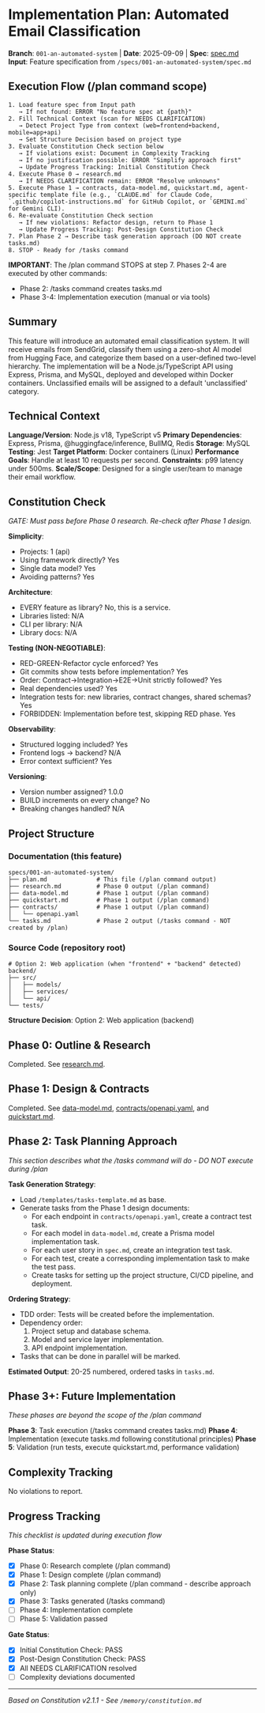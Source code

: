 # Implementation Plan: Automated Email Classification

**Branch**: `001-an-automated-system` | **Date**: 2025-09-09 | **Spec**: [spec.md](spec.md)
**Input**: Feature specification from `/specs/001-an-automated-system/spec.md`

## Execution Flow (/plan command scope)
```
1. Load feature spec from Input path
   → If not found: ERROR "No feature spec at {path}"
2. Fill Technical Context (scan for NEEDS CLARIFICATION)
   → Detect Project Type from context (web=frontend+backend, mobile=app+api)
   → Set Structure Decision based on project type
3. Evaluate Constitution Check section below
   → If violations exist: Document in Complexity Tracking
   → If no justification possible: ERROR "Simplify approach first"
   → Update Progress Tracking: Initial Constitution Check
4. Execute Phase 0 → research.md
   → If NEEDS CLARIFICATION remain: ERROR "Resolve unknowns"
5. Execute Phase 1 → contracts, data-model.md, quickstart.md, agent-specific template file (e.g., `CLAUDE.md` for Claude Code, `.github/copilot-instructions.md` for GitHub Copilot, or `GEMINI.md` for Gemini CLI).
6. Re-evaluate Constitution Check section
   → If new violations: Refactor design, return to Phase 1
   → Update Progress Tracking: Post-Design Constitution Check
7. Plan Phase 2 → Describe task generation approach (DO NOT create tasks.md)
8. STOP - Ready for /tasks command
```

**IMPORTANT**: The /plan command STOPS at step 7. Phases 2-4 are executed by other commands:
- Phase 2: /tasks command creates tasks.md
- Phase 3-4: Implementation execution (manual or via tools)

## Summary
This feature will introduce an automated email classification system. It will receive emails from SendGrid, classify them using a zero-shot AI model from Hugging Face, and categorize them based on a user-defined two-level hierarchy. The implementation will be a Node.js/TypeScript API using Express, Prisma, and MySQL, deployed and developed within Docker containers. Unclassified emails will be assigned to a default 'unclassified' category.

## Technical Context
**Language/Version**: Node.js v18, TypeScript v5
**Primary Dependencies**: Express, Prisma, @huggingface/inference, BullMQ, Redis
**Storage**: MySQL
**Testing**: Jest
**Target Platform**: Docker containers (Linux)
**Performance Goals**: Handle at least 10 requests per second.
**Constraints**: p99 latency under 500ms.
**Scale/Scope**: Designed for a single user/team to manage their email workflow.

## Constitution Check
*GATE: Must pass before Phase 0 research. Re-check after Phase 1 design.*

**Simplicity**:
- Projects: 1 (api)
- Using framework directly? Yes
- Single data model? Yes
- Avoiding patterns? Yes

**Architecture**:
- EVERY feature as library? No, this is a service.
- Libraries listed: N/A
- CLI per library: N/A
- Library docs: N/A

**Testing (NON-NEGOTIABLE)**:
- RED-GREEN-Refactor cycle enforced? Yes
- Git commits show tests before implementation? Yes
- Order: Contract→Integration→E2E→Unit strictly followed? Yes
- Real dependencies used? Yes
- Integration tests for: new libraries, contract changes, shared schemas? Yes
- FORBIDDEN: Implementation before test, skipping RED phase. Yes

**Observability**:
- Structured logging included? Yes
- Frontend logs → backend? N/A
- Error context sufficient? Yes

**Versioning**:
- Version number assigned? 1.0.0
- BUILD increments on every change? No
- Breaking changes handled? N/A

## Project Structure

### Documentation (this feature)
```
specs/001-an-automated-system/
├── plan.md              # This file (/plan command output)
├── research.md          # Phase 0 output (/plan command)
├── data-model.md        # Phase 1 output (/plan command)
├── quickstart.md        # Phase 1 output (/plan command)
├── contracts/           # Phase 1 output (/plan command)
│   └── openapi.yaml
└── tasks.md             # Phase 2 output (/tasks command - NOT created by /plan)
```

### Source Code (repository root)
```
# Option 2: Web application (when "frontend" + "backend" detected)
backend/
├── src/
│   ├── models/
│   ├── services/
│   └── api/
└── tests/
```

**Structure Decision**: Option 2: Web application (backend)

## Phase 0: Outline & Research
Completed. See [research.md](research.md).

## Phase 1: Design & Contracts
Completed. See [data-model.md](data-model.md), [contracts/openapi.yaml](contracts/openapi.yaml), and [quickstart.md](quickstart.md).

## Phase 2: Task Planning Approach
*This section describes what the /tasks command will do - DO NOT execute during /plan*

**Task Generation Strategy**:
- Load `/templates/tasks-template.md` as base.
- Generate tasks from the Phase 1 design documents:
  - For each endpoint in `contracts/openapi.yaml`, create a contract test task.
  - For each model in `data-model.md`, create a Prisma model implementation task.
  - For each user story in `spec.md`, create an integration test task.
  - For each test, create a corresponding implementation task to make the test pass.
  - Create tasks for setting up the project structure, CI/CD pipeline, and deployment.

**Ordering Strategy**:
- TDD order: Tests will be created before the implementation.
- Dependency order:
  1. Project setup and database schema.
  2. Model and service layer implementation.
  3. API endpoint implementation.
- Tasks that can be done in parallel will be marked.

**Estimated Output**: 20-25 numbered, ordered tasks in `tasks.md`.

## Phase 3+: Future Implementation
*These phases are beyond the scope of the /plan command*

**Phase 3**: Task execution (/tasks command creates tasks.md)
**Phase 4**: Implementation (execute tasks.md following constitutional principles)
**Phase 5**: Validation (run tests, execute quickstart.md, performance validation)

## Complexity Tracking
No violations to report.

## Progress Tracking
*This checklist is updated during execution flow*

**Phase Status**:
- [X] Phase 0: Research complete (/plan command)
- [X] Phase 1: Design complete (/plan command)
- [X] Phase 2: Task planning complete (/plan command - describe approach only)
- [X] Phase 3: Tasks generated (/tasks command)
- [ ] Phase 4: Implementation complete
- [ ] Phase 5: Validation passed

**Gate Status**:
- [X] Initial Constitution Check: PASS
- [X] Post-Design Constitution Check: PASS
- [X] All NEEDS CLARIFICATION resolved
- [ ] Complexity deviations documented

---
*Based on Constitution v2.1.1 - See `/memory/constitution.md`*